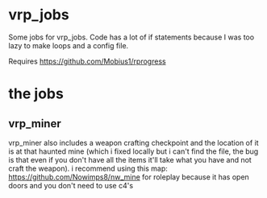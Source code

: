 # vrp_jobs
Some jobs for vrp_jobs. Code has a lot of if statements because I was too lazy to make loops and a config file.

Requires https://github.com/Mobius1/rprogress

# the jobs
## vrp_miner

vrp_miner also includes a weapon crafting checkpoint and the location of it is at that haunted mine (which i fixed locally but i can't find the file, the bug is that even if you don't have all the items it'll take what you have and not craft the weapon).
i recommend using this map: https://github.com/Nowimps8/nw_mine for roleplay because it has open doors and you don't need to use c4's
